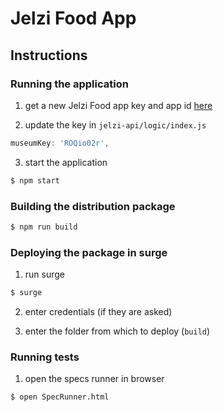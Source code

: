 # Jelzi Food App

## Instructions

### Running the application

1. get a new Jelzi Food app key and app id [here](https://developer.edamam.com/)

2. update the key in ```jelzi-api/logic/index.js```

```js
museumKey: 'ROQio02r',
```

3. start the application

```sh
$ npm start
```

### Building the distribution package

```sh
$ npm run build
```

### Deploying the package in surge

1. run surge

```sh
$ surge
```

2. enter credentials (if they are asked)

3. enter the folder from which to deploy (```build```)

### Running tests

1. open the specs runner in browser

```sh
$ open SpecRunner.html
```
